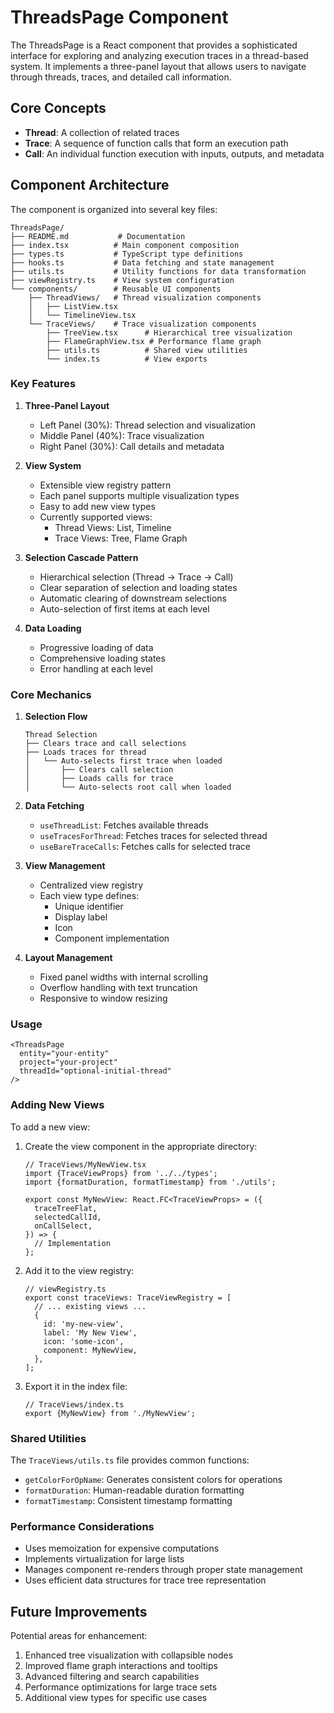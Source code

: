 # ThreadsPage Component

The ThreadsPage is a React component that provides a sophisticated interface for exploring and analyzing execution traces in a thread-based system. It implements a three-panel layout that allows users to navigate through threads, traces, and detailed call information.

## Core Concepts

- **Thread**: A collection of related traces
- **Trace**: A sequence of function calls that form an execution path
- **Call**: An individual function execution with inputs, outputs, and metadata

## Component Architecture

The component is organized into several key files:

```
ThreadsPage/
├── README.md           # Documentation
├── index.tsx          # Main component composition
├── types.ts           # TypeScript type definitions
├── hooks.ts           # Data fetching and state management
├── utils.ts           # Utility functions for data transformation
├── viewRegistry.ts    # View system configuration
└── components/        # Reusable UI components
    ├── ThreadViews/   # Thread visualization components
    │   ├── ListView.tsx
    │   └── TimelineView.tsx
    └── TraceViews/    # Trace visualization components
        ├── TreeView.tsx      # Hierarchical tree visualization
        ├── FlameGraphView.tsx # Performance flame graph
        ├── utils.ts          # Shared view utilities
        └── index.ts          # View exports
```

### Key Features

1. **Three-Panel Layout**
   - Left Panel (30%): Thread selection and visualization
   - Middle Panel (40%): Trace visualization
   - Right Panel (30%): Call details and metadata

2. **View System**
   - Extensible view registry pattern
   - Each panel supports multiple visualization types
   - Easy to add new view types
   - Currently supported views:
     - Thread Views: List, Timeline
     - Trace Views: Tree, Flame Graph

3. **Selection Cascade Pattern**
   - Hierarchical selection (Thread → Trace → Call)
   - Clear separation of selection and loading states
   - Automatic clearing of downstream selections
   - Auto-selection of first items at each level

4. **Data Loading**
   - Progressive loading of data
   - Comprehensive loading states
   - Error handling at each level

### Core Mechanics

1. **Selection Flow**
   ```
   Thread Selection
   ├── Clears trace and call selections
   ├── Loads traces for thread
   │   └── Auto-selects first trace when loaded
   │       ├── Clears call selection
   │       ├── Loads calls for trace
   │       └── Auto-selects root call when loaded
   ```

2. **Data Fetching**
   - `useThreadList`: Fetches available threads
   - `useTracesForThread`: Fetches traces for selected thread
   - `useBareTraceCalls`: Fetches calls for selected trace

3. **View Management**
   - Centralized view registry
   - Each view type defines:
     - Unique identifier
     - Display label
     - Icon
     - Component implementation

4. **Layout Management**
   - Fixed panel widths with internal scrolling
   - Overflow handling with text truncation
   - Responsive to window resizing

### Usage

```tsx
<ThreadsPage
  entity="your-entity"
  project="your-project"
  threadId="optional-initial-thread"
/>
```

### Adding New Views

To add a new view:

1. Create the view component in the appropriate directory:
   ```tsx
   // TraceViews/MyNewView.tsx
   import {TraceViewProps} from '../../types';
   import {formatDuration, formatTimestamp} from './utils';

   export const MyNewView: React.FC<TraceViewProps> = ({
     traceTreeFlat,
     selectedCallId,
     onCallSelect,
   }) => {
     // Implementation
   };
   ```

2. Add it to the view registry:
   ```tsx
   // viewRegistry.ts
   export const traceViews: TraceViewRegistry = [
     // ... existing views ...
     {
       id: 'my-new-view',
       label: 'My New View',
       icon: 'some-icon',
       component: MyNewView,
     },
   ];
   ```

3. Export it in the index file:
   ```tsx
   // TraceViews/index.ts
   export {MyNewView} from './MyNewView';
   ```

### Shared Utilities

The `TraceViews/utils.ts` file provides common functions:

- `getColorForOpName`: Generates consistent colors for operations
- `formatDuration`: Human-readable duration formatting
- `formatTimestamp`: Consistent timestamp formatting

### Performance Considerations

- Uses memoization for expensive computations
- Implements virtualization for large lists
- Manages component re-renders through proper state management
- Uses efficient data structures for trace tree representation

## Future Improvements

Potential areas for enhancement:
1. Enhanced tree visualization with collapsible nodes
2. Improved flame graph interactions and tooltips
3. Advanced filtering and search capabilities
4. Performance optimizations for large trace sets
5. Additional view types for specific use cases 